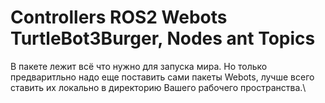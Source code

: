 # Controllers ROS2 Webots TurtleBot3Burger, Nodes ant Topics
В пакете лежит всё что нужно для запуска мира. Но только предваритльно надо еще поставить сами пакеты Webots, лучше всего ставить их локально в директорию Вашего рабочего пространства.\
